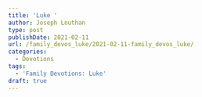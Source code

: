 ```yaml
---
title: 'Luke '
author: Joseph Louthan
type: post
publishDate: 2021-02-11
url: /family_devos_luke/2021-02-11-family_devos_luke/
categories:
  - Devotions
tags:
  - 'Family Devotions: Luke'
draft: true
---
```

